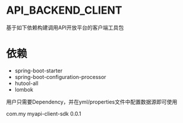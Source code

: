 # API_BACKEND_CLIENT

基于如下依赖构建调用API开放平台的客户端工具包

# 依赖
- spring-boot-starter
- spring-boot-configuration-processor
- hutool-all
- lombok

用户只需要Dependency，并在yml/properties文件中配置数据源即可使用


<groupId>com.my</groupId>
<artifactId>myapi-client-sdk</artifactId>
<version>0.0.1</version>




